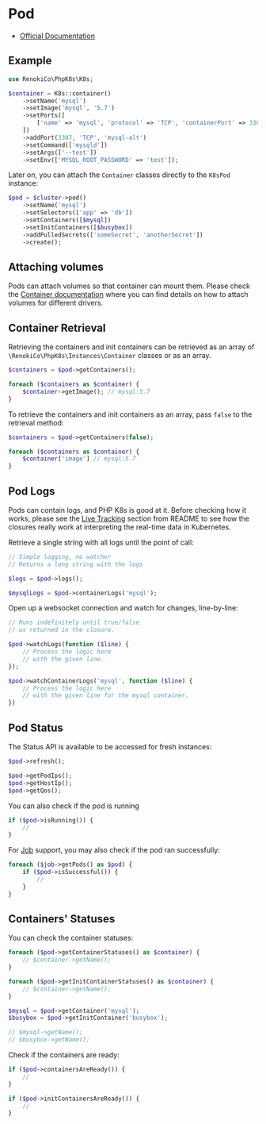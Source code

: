 # Pod

- [Official Documentation](https://kubernetes.io/docs/tasks/configure-pod-container/)

## Example

```php
use RenokiCo\PhpK8s\K8s;

$container = K8s::container()
    ->setName('mysql')
    ->setImage('mysql', '5.7')
    ->setPorts([
        ['name' => 'mysql', 'protocol' => 'TCP', 'containerPort' => 3306],
    ])
    ->addPort(3307, 'TCP', 'mysql-alt')
    ->setCommand(['mysqld'])
    ->setArgs(['--test'])
    ->setEnv(['MYSQL_ROOT_PASSWORD' => 'test']);
```

Later on, you can attach the `Container` classes directly to the `K8sPod` instance:

```php
$pod = $cluster->pod()
    ->setName('mysql')
    ->setSelectors(['app' => 'db'])
    ->setContainers([$mysql])
    ->setInitContainers([$busybox])
    ->addPulledSecrets(['someSecret', 'anotherSecret'])
    ->create();
```

## Attaching volumes

Pods can attach volumes so that container can mount them. Please check the [Container documentation](../instances/Container.md) where you can find details on how to attach volumes for different drivers.

## Container Retrieval

Retrieving the containers and init containers can be retrieved as an array of `\RenokiCo\PhpK8s\Instances\Container` classes or as an array.

```php
$containers = $pod->getContainers();

foreach ($containers as $container) {
    $container->getImage(); // mysql:5.7
}
```

To retrieve the containers and init containers as an array, pass `false` to the retrieval method:

```php
$containers = $pod->getContainers(false);

foreach ($containers as $container) {
    $container['image'] // mysql:5.7
}
```

## Pod Logs

Pods can contain logs, and PHP K8s is good at it. Before checking how it works, please see the [Live Tracking](../../README.md#live-tracking) section from README to see how the closures really work at interpreting the real-time data in Kubernetes.

Retrieve a single string with all logs until the point of call:

```php
// Simple logging, no watcher
// Returns a long string with the logs

$logs = $pod->logs();

$mysqlLogs = $pod->containerLogs('mysql');
```

Open up a websocket connection and watch for changes, line-by-line:

```php
// Runs indefinitely until true/false
// us returned in the closure.

$pod->watchLogs(function ($line) {
    // Process the logic here
    // with the given line.
});

$pod->watchContainerLogs('mysql', function ($line) {
    // Process the logic here
    // with the given line for the mysql container.
})
```

## Pod Status

The Status API is available to be accessed for fresh instances:

```php
$pod->refresh();

$pod->getPodIps();
$pod->getHostIp();
$pod->getQos();
```

You can also check if the pod is running

```php
if ($pod->isRunning()) {
    //
}
```

For [Job](Job.md) support, you may also check if the pod ran successfully:

```php
foreach ($job->getPods() as $pod) {
    if ($pod->isSuccessful()) {
        //
    }
}
```

## Containers' Statuses

You can check the container statuses:

```php
foreach ($pod->getContainerStatuses() as $container) {
    // $container->getName();
}

foreach ($pod->getInitContainerStatuses() as $container) {
    // $container->getName();
}
```

```php
$mysql = $pod->getContainer('mysql');
$busybox = $pod->getInitContainer('busybox');

// $mysql->getName();
// $busybox->getName();
```

Check if the containers are ready:

```php
if ($pod->containersAreReady()) {
    //
}

if ($pod->initContainersAreReady()) {
    //
}
```
